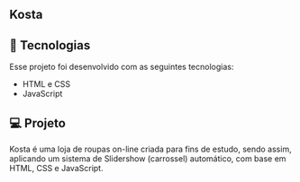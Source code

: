 ## Kosta


## 🚀 Tecnologias

Esse projeto foi desenvolvido com as seguintes tecnologias:

- HTML e CSS
- JavaScript

## 💻 Projeto

Kosta é uma loja de roupas on-line criada para fins de estudo, sendo assim, aplicando um sistema de Slidershow (carrossel) automático, com base em HTML, CSS e JavaScript.

